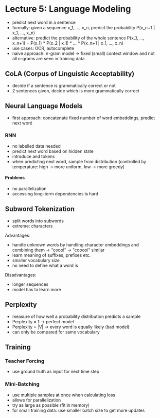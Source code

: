 # Lecture 5: Language Modeling
- predict next word in a sentence
- formally: given a sequence x_1, ..., x_n, predict the probability P(x_n+1 | x_1, ..., x_n)
- alternative: predict the probability of the whole sentence P(x_1, ..., x_n+1) = P(x_1) * P(x_2 | x_1) * ... * P(x_n+1 | x_1, ..., x_n)
- use cases: OCR, autocomplete
- naive approach: n-gram model -> fixed (small) context window and not all n-grams are seen in training data

## CoLA (Corpus of Linguistic Acceptability)
- decide if a sentence is grammatically correct or not
- 2 sentences given, decide which is more grammatically correct

## Neural Language Models
- first approach: concatenate fixed number of word embeddings, predict next word

### RNN
- no labelled data needed
- predict next word based on hidden state
- introduce <START> and <STOP> tokens
- when predicting next word, sample from distribution (controlled by temperature: high -> more uniform, low -> more greedy)

#### Problems
- no parallelization
- accessing long-term dependencies is hard

## Subword Tokenization
- split words into subwords
- extreme: characters

Advantages:
- handle unknown words by handling character embeddings and combining them -> "coool" -> "cooool" similar
- learn meaning of suffixes, prefixes etc.
- smaller vocabulary size
- no need to define what a word is

Disadvantages:
- longer sequences
- model has to learn more

## Perplexity
- measure of how well a probability distribution predicts a sample
- Perplexity = 1 -> perfect model
- Perplexity = |V| -> every word is equally likely (bad model)
- can only be compared for same vocabulary

## Training

### Teacher Forcing
- use ground truth as input for next time step

### Mini-Batching
- use multiple samples at once when calculating loss
- allows for parallelization
- try as large as possible (fit in memory)
- for small training data: use smaller batch size to get more updates
